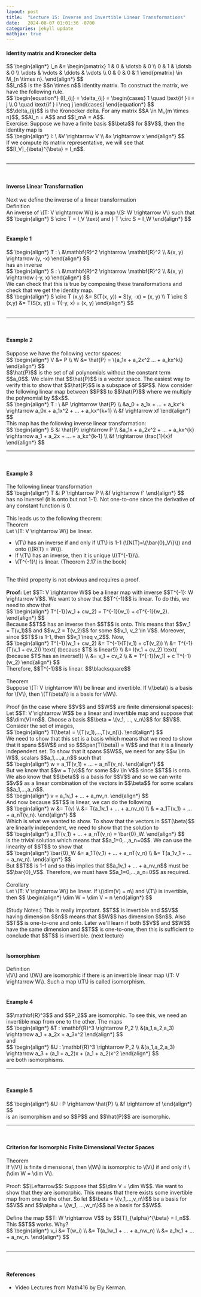 ```yaml
---
layout: post
title:  "Lecture 15: Inverse and Invertible Linear Transformations"
date:   2024-08-07 01:01:36 -0700
categories: jekyll update
mathjax: true
---
```

<h4><b>Identity matrix and Kronecker delta</b></h4>
<div>
$$
\begin{align*}
I_n &= 
\begin{pmatrix}
1 & 0 & \dotsb & 0 \\
0 & 1 & \dotsb & 0 \\
\vdots & \vdots & \ddots & \vdots \\
0 & 0 & 0 & 1
\end{pmatrix} \in M_{n \times n}.
\end{align*}
$$
</div>
$$I_n$$ is the $$n \times n$$ identity matrix. To construct the matrix, we have the following rule.
<div>
$$
 \begin{equation*}
(I)_{ij} = \delta_{ij} = \begin{cases} 1 \quad \text{if } i = j \\ 0 \quad \text{if } i \neq j \end{cases}
 \end{equation*}
$$
</div>
$$\delta_{ij}$$ is the Kronecker delta. For any matrix $$A \in M_{m \times n}$$, $$AI_n = A$$ and $$I_mA = A$$. 
<br>
Exercise: Suppose we have a finite basis $$\beta$$ for $$V$$, then the identity map is
<div>
$$
\begin{align*}
I: \ &V \rightarrow V \\
      &x \rightarrow x
\end{align*}
$$
</div>
If we compute its matrix representative, we will see that $$[I_V]_{\beta}^{\beta} = I_n$$.
<br>
<br>
<hr>
<br>
<!------------------------------------------------------------------------------------>
<h4><b>Inverse Linear Transformation</b></h4>
Next we define the inverse of a linear transformation
<div class="bdiv">
Definition
</div>
<div class="bbdiv">
An inverse of \(T: V \rightarrow W\) is a map \(S: W \rightarrow V\) such that
$$
\begin{align*}
S \circ T = I_V \text{ and } T \circ S = I_W
\end{align*}
$$
</div>
<br>
<!------------------------------------------------------------------------------------>
<h4><b>Example 1</b></h4>
<div>
$$
\begin{align*}
T : \ &\mathbf{R}^2 \rightarrow \mathbf{R}^2 \\
    &(x, y) \rightarrow (y, -x)         
\end{align*}
$$
</div>
has an inverse
<div>
$$
\begin{align*}
S : \ &\mathbf{R}^2 \rightarrow \mathbf{R}^2 \\
    &(x, y) \rightarrow (-y, x)         
\end{align*}
$$
</div>
We can check that this is true by composing these transformations and check that we get the identity map.
<div>
$$
\begin{align*}
S \circ T (x,y) &= S(T(x, y)) = S(y, -x) = (x, y) \\
T \circ S (x,y) &= T(S(x, y)) = T(-y, x) = (x, y) 
\end{align*}
$$
</div>
<br>
<hr>
<br>
<!------------------------------------------------------------------------------------>
<h4><b>Example 2</b></h4>
Suppose we have the following vector spaces:
<div>
$$
\begin{align*}
V &= P \\
W &= \hat{P} = \{a_1x + a_2x^2 ... + a_kx^k\}
\end{align*}
$$
</div>
$$\hat{P}$$ is the set of all polynomials without the constant term $$a_0$$. We claim that $$\hat{P}$$ is a vector space. The easiest way to verify this to show that $$\hat{P}$$ is a subspace of $$P$$. Now consider the following linear map between $$P$$ to $$\hat{P}$$ where we multiply the polynomial by $$x$$.
<div>
$$
\begin{align*}
T : \ &P \rightarrow \hat{P}  \\
&a_0 + a_1x + ... + a_kx^k \rightarrow a_0x + a_1x^2 + ... + a_kx^{k+1} \\
&f \rightarrow xf
\end{align*}
$$
</div>
This map has the following inverse linear transformation:
<div>
$$
\begin{align*}
S &: \hat{P} \rightarrow P  \\
&a_1x + a_2x^2 + ... + a_kx^{k}  \rightarrow a_1 + a_2x + ... + a_kx^{k-1}  \\
&f \rightarrow \frac{1}{x}f
\end{align*}
$$
</div>
<hr>
<br>
<!------------------------------------------------------------------------------------>
<h4><b>Example 3</b></h4>
The following linear transformation
<div>
$$
\begin{align*}
T &: P \rightarrow P  \\
&f \rightarrow f'
\end{align*}
$$
</div>
has no inverse! (it is onto but not 1-1). Not one-to-one since the derivative of any constant function is 0.
<br>
<br>
<!------------------------------------------------------------------------------------>
This leads us to the following theorem:
<div class="purdiv">
Theorem
</div>
<div class="purbdiv">
Let \(T: V \rightarrow W\) be linear.
<ul>
	<li>\(T\) has an inverse if and only if \(T\) is 1-1 (\(N(T)=\{\bar{0}_V\}\)) and onto (\(R(T) = W\)).</li>
	<li>If \(T\) has an inverse, then it is unique \((T^{-1})\).</li>
	<li>\(T^{-1}\) is linear. (Theorem 2.17 in the book)</li>
</ul>
</div>
<br>
The third property is not obvious and requires a proof.
<br>
<br>
<b>Proof:</b> Let $$T: V \rightarrow W$$ be a linear map with inverse $$T^{-1}: W \rightarrow V$$. We want to show that $$T^{-1}$$ is linear. To do this, we need to show that 
<div>
$$
\begin{align*}
T^{-1}(w_1 + cw_2) = T^{-1}(w_1) + cT^{-1}(w_2).
\end{align*}
$$
</div>
Because $$T$$ has an inverse then $$T$$ is onto. This means that $$w_1 = T(v_1)$$ and $$w_2 = T(v_2)$$ for some $$v_1, v_2 \in V$$. Moreover, since $$T$$ is 1-1, then $$v_1 \neq v_2$$. Now,
<div>
$$
\begin{align*}
T^{-1}(w_1 + cw_2) &= T^{-1}(T(v_1) + cT(v_2)) \\
 &= T^{-1}(T(v_1 + cv_2)) \text{ (because $T$ is linear!)} \\
  &= I(v_1 + cv_2) \text{ (because $T$ has an inverse!)} \\
  &= v_1 + cv_2 \\
  & = T^{-1}(w_1) + c T^{-1}(w_2)
\end{align*}
$$
</div>
Therefore, $$T^{-1}$$ is linear. $$\blacksquare$$
<br>
<br>
<!------------------------------------------------------------------------------------>
<div class="purdiv">
Theorem
</div>
<div class="purbdiv">
Suppose \(T: V \rightarrow W\) be linear and invertible. If \(\beta\) is a basis for \(V\), then \(T(\beta)\) is a basis for \(W\).
</div>
<br>
Proof (in the case where $$V$$ and $$W$$ are finite dimensional spaces):<br>
Let $$T: V \rightarrow W$$ be a linear and invertible map and suppose that $$\dim(V)=n$$. Choose a basis $$\beta = \{v_1, ..., v_n\}$$ for $$V$$. Consider the set of images,
<div>
$$
\begin{align*}
T(\beta) = \{T(v_1),...,T(v_n)\}.
\end{align*}
$$
</div>
We need to show that this set is a basis which means that we need to show that it spans $$W$$ and so $$Span(T(\beta)) = W$$ and that it is a linearly independent set. To show that it spans $$W$$, we need for any $$w \in W$$, scalars $$a_1,...,a_n$$ such that
<div>
$$
\begin{align*}
w = a_1T(v_1) + ... + a_nT(v_n).
\end{align*}
$$
</div>
But we know that $$w = T(v)$$ for some $$v \in V$$ since $$T$$ is onto. We also know that $$\beta$$ is a basis for $$V$$ and so we can write $$v$$ as a linear combination of the vectors in $$\beta$$ for some scalars $$a_1,...,a_n$$.
<div>
$$
\begin{align*}
v = a_1v_1 + ... + a_nv_n.
\end{align*}
$$
</div>
And now because $$T$$ is linear, we can do the following
<div>
$$
\begin{align*}
w &= T(v) \\
  &= T(a_1v_1 + ... + a_nv_n) \\
  & = a_1T(v_1) + ... + a_nT(v_n).
\end{align*}
$$
</div>
Which is what we wanted to show. To show that the vectors in $$T(\beta)$$ are linearly independent, we need to show that the solution to 
<div>
$$
\begin{align*}
a_1T(v_1) + ... + a_nT(v_n) = \bar{0}_W.
\end{align*}
$$
</div>
is the trivial solution which means that $$a_1=0,..,a_n=0$$. We can use the linearity of $$T$$ to show that
<div>
$$
\begin{align*}
\bar{0}_W &= a_1T(v_1) + ... + a_nT(v_n) \\
 &= T(a_1v_1 + ... + a_nv_n).
\end{align*}
$$
</div>
But $$T$$ is 1-1 and so this implies that $$a_1v_1 + ... + a_nv_n$$ must be $$\bar{0}_V$$. Therefore, we must have $$a_1=0,...,a_n=0$$ as required.
<br>
<br>
<!------------------------------------------------------------------------------------>
<div class="purdiv">
Corollary
</div>
<div class="purbdiv">
Let \(T: V \rightarrow W\) be linear. If \(\dim(V) = n\) and \(T\) is invertible, then 
$$
\begin{align*}
\dim W = \dim V = n
\end{align*}
$$
</div>
<br>
(Study Notes:) This is really important. $$T$$ is invertible and $$V$$ having dimension $$n$$ means that $$W$$ has dimension $$n$$. Also $$T$$ is one-to-one and onto. Later we'll learn if both $$V$$ and $$W$$ have the same dimension and $$T$$ is one-to-one, then this is sufficient to conclude that $$T$$ is invertible. (next lecture)
<br>
<br>
<!------------------------------------------------------------------------------------>
<h4><b>Isomorphism</b></h4>
<div class="bdiv">
Definition
</div>
<div class="bbdiv">
\(V\) and \(W\) are isomorphic if there is an invertible linear map \(T: V \rightarrow W\). Such a map \(T\) is called isomorphism.
</div>
<br>
<!------------------------------------------------------------------------------------>
<h4><b>Example 4</b></h4>
$$\mathbf{R}^3$$ and $$P_2$$ are isomorphic. To see this, we need an invertible map from one to the other. The maps
<div>
$$
\begin{align*}
&T : \mathbf{R}^3 \rightarrow P_2  \\
&(a_1,a_2,a_3) \rightarrow a_1 + a_2x + a_3x^2
\end{align*}
$$
</div>
and
<div>
$$
\begin{align*}
&U : \mathbf{R}^3 \rightarrow P_2  \\
&(a_1,a_2,a_3) \rightarrow a_3 + (a_1 + a_2)x + (a_1 + a_2)x^2
\end{align*}
$$
</div>
are both isomorphisms.
<br>
<hr>
<br>
<!------------------------------------------------------------------------------------>
<h4><b>Example 5</b></h4>
<div>
$$
\begin{align*}
&U : P \rightarrow \hat{P}  \\
&f \rightarrow xf
\end{align*}
$$
</div>
is an isomorphism and so $$P$$ and $$\hat{P}$$ are isomorphic.
<br>
<hr>
<br>
<!------------------------------------------------------------------------------------>
<h4><b>Criterion for Isomorphic Finite Dimensional Vector Spaces</b></h4>
<div class="purdiv">
Theorem
</div>
<div class="purbdiv">
If \(V\) is finite dimensional, then \(W\) is isomorphic to \(V\) if and only if \(\dim W = \dim V\).
</div>
<br>
Proof: 
$$\Leftarrow$$: Suppose that $$\dim V = \dim W$$. We want to show that they are isomorphic. This means that there exists some invertible map from one to the other. So let $$\beta = \{v_1,...,v_n\}$$ be a basis for $$V$$ and $$\alpha = \{w_1, ...,w_n\}$$ be a basis for $$W$$.
<br>
<br>
Define the map $$T: W \rightarrow V$$ by $$[T]_{\alpha}^{\beta} = I_n$$. This $$T$$ works. Why?
<div>
$$
\begin{align*}
v_i &= T(w_i) \\
       &= T(a_1w_1 + ... + a_nw_n) \\
	   &= a_1v_1 + ... + a_nv_n.
\end{align*}
$$
</div>
<br>
<hr>
<br>
<!------------------------------------------------------------------------------------>
<h4><b>References</b></h4>
<ul>
<li>Video Lectures from Math416 by Ely Kerman.</li>
</ul>






















